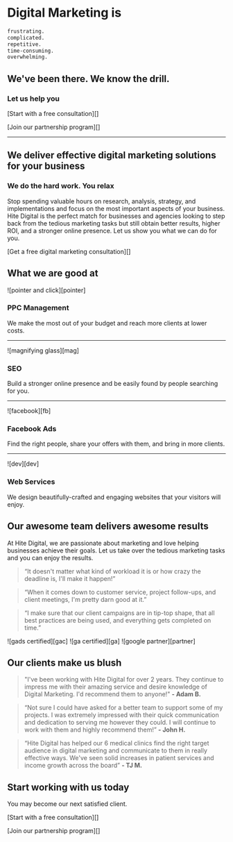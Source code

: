 # Digital Marketing is

```html
frustrating.
complicated.
repetitive.
time-consuming.
overwhelming.
```

## We've been there. We know the drill.

### Let us help you

[Start with a free consultation][] 

[Join our partnership program][] 

----

## We deliver effective digital marketing solutions for your business

### We do the hard work. You relax

Stop spending valuable hours on research, analysis, strategy, and implementations and focus on the most important aspects of your business. Hite Digital is the perfect match for businesses and agencies looking to step back from the tedious marketing tasks but still obtain better results, higher ROI, and a stronger online presence. Let us show you what we can do for you.

[Get a free digital marketing consultation][]

## What we are good at

![pointer and click][pointer] 

### PPC Management

We make the most out of your budget and reach more clients at lower costs.

---

![magnifying glass][mag] 

### SEO

Build a stronger online presence and be easily found by people searching for you.

---

![facebook][fb] 

### Facebook Ads

Find the right people, share your offers with them, and bring in more clients.

---

![dev][dev] 

### Web Services

We design beautifully-crafted and engaging websites that your visitors will enjoy.

## Our awesome team delivers awesome results

At Hite Digital, we are passionate about marketing and love helping businesses achieve their goals. Let us take over the tedious marketing tasks and you can enjoy the results.

> “It doesn't matter what kind of workload it is or how crazy the deadline is, I'll make it happen!”

> “When it comes down to customer service, project follow-ups, and client meetings, I'm pretty darn good at it.”

> “I make sure that our client campaigns are in tip-top shape, that all best practices are being used, and everything gets completed on time.”

![gads certified][gac] ![ga certified][ga] ![google partner][partner]

## Our clients make us blush

> "I've been working with Hite Digital for over 2 years. They continue to impress me with their amazing service and desire knowledge of Digital Marketing. I'd recommend them to anyone!"  **- Adam B.**

> “Not sure I could have asked for a better team to support some of my projects. I was extremely impressed with their quick communication and dedication to serving me however they could. I will continue to work with them and highly recommend them!”  **- John H.**

> “Hite Digital has helped our 6 medical clinics find the right target audience in digital marketing and communicate to them in really effective ways. We've seen solid increases in patient services and income growth across the board” **- TJ M.**

## Start working with us today

You may become our next satisfied client.

[Start with a free consultation][] 

[Join our partnership program][] 